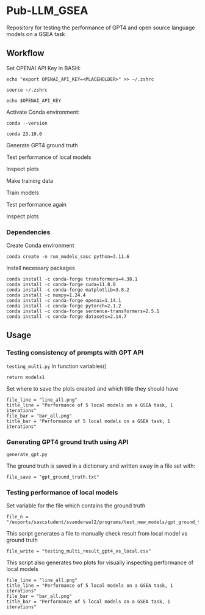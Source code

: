 # Pub-LLM_GSEA
Repository for testing the performance of GPT4 and open source language models on a GSEA task

## Workflow
Set OPENAI API Key in BASH:
```
echo "export OPENAI_API_KEY=<PLACEHOLDER>" >> ~/.zshrc

source ~/.zshrc

echo $OPENAI_API_KEY
```
Activate Conda environment:
```
conda --version
```
`conda 23.10.0`

Generate GPT4 ground truth

Test performance of local models

Inspect plots

Make training data

Train models

Test performance again

Inspect plots

### Dependencies
Create Conda environment
```
conda create -n run_models_sasc python=3.11.6
```
Install necessary packages
```
conda install -c conda-forge transformers=4.38.1
conda install -c conda-forge cuda=11.8.0
conda install -c conda-forge matplotlib=3.8.2
conda install -c numpy=1.24.4
conda install -c conda-forge openai=1.14.1
conda install -c conda-forge pytorch=2.1.2
conda install -c conda-forge sentence-transformers=2.5.1
conda install -c conda-forge datasets=2.14.7

```

## Usage
### Testing consistency of prompts with GPT API

`testing_multi.py`
In function variables()
```
return models1
```
Set where to save the plots created and which title they should have
```
file_line = "line_all.png"
title_line = "Performance of 5 local models on a GSEA task, 1 iterations"
file_bar = "bar_all.png"
title_bar = "Performance of 5 local models on a GSEA task, 1 iterations"
```

### Generating GPT4 ground truth using API

`generate_gpt.py`

The ground truth is saved in a dictionary and written away in a file set with:
```
file_save = "gpt_ground_truth.txt"
```

### Testing performance of local models
Set variable for the file which contains the ground truth
```
file_n = "/exports/sascstudent/svanderwal2/programs/test_new_models/gpt_ground_truth.txt"
```

This script generates a file to manually check result from local model vs ground truth
```
file_write = "testing_multi_result_gpt4_vs_local.csv"
```
This script also generates two plots for visually inspecting performance of local models
```
file_line = "line_all.png"
title_line = "Performance of 5 local models on a GSEA task, 1 iterations"
file_bar = "bar_all.png"
title_bar = "Performance of 5 local models on a GSEA task, 1 iterations"
```
